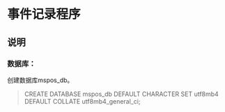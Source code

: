 # 事件记录程序
## 说明

### 数据库：
   创建数据库mspos_db。
   >CREATE DATABASE mspos_db 
    DEFAULT CHARACTER SET utf8mb4 
    DEFAULT COLLATE utf8mb4_general_ci;

